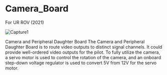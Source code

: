# Camera_Board

For UR ROV (2021)

![Capture1](https://github.com/winnieay/Camera_Board/assets/88380759/3eb8b0c0-2332-4f01-b2d4-7b90b4fae4ab)



Camera and Peripheral Daughter Board 
The Camera and Peripheral Daughter Board is to route video outputs to distinct signal channels. It could provide well-ordered video outputs for the pilot. 
To fully utilize the camera, a servo motor is used to control the rotation of the camera, and an onboard step-down voltage regulator is used to convert 5V from 12V for the servo motor.
